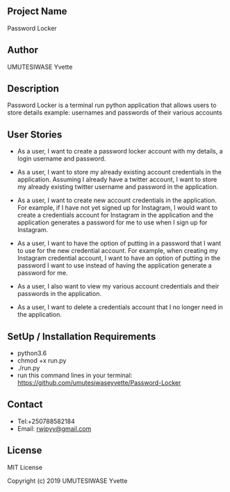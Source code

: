 ## Project Name

Password Locker

## Author

UMUTESIWASE Yvette

## Description

Password Locker is a terminal run python application that allows users to store details example: usernames and passwords of their various accounts

## User Stories

* As a user, I want to create a password locker account with my details, a login username and password.

* As a user, I want to store my already existing account credentials in the application. Assuming I already have a twitter account, I want to store my already existing twitter username and password in the application.

* As a user, I want to create new account credentials in the application. For example, if I have not yet signed up for Instagram, I would want to create a credentials account for Instagram in the application and the application generates a password for me to use when I sign up for Instagram.

* As a user, I want to have the option of putting in a password that I want to use for the new credential account. For example, when creating my Instagram credential account, I want to have an option of putting in the password I want to use instead of having the application generate a password for me.

* As a user, I also want to view my various account credentials and their passwords in the application.
* As a user, I want to delete a credentials account that I no longer need in the application.

## SetUp / Installation Requirements

* python3.6
* chmod +x run.py
* ./run.py
* run this command lines in your terminal: https://github.com/umutesiwaseyvette/Password-Locker

## Contact

* Tel:+250788582184
* Email: rwjpyy@gmail.com

## License

MIT License

Copyright (c) 2019 UMUTESIWASE Yvette
